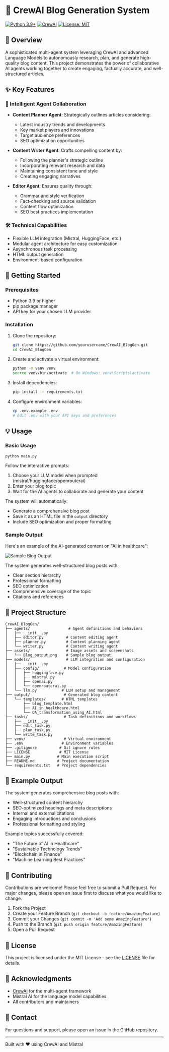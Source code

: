 # 🤖 CrewAI Blog Generation System

[![Python 3.9+](https://img.shields.io/badge/python-3.9+-blue.svg)](https://www.python.org/downloads/)
[![CrewAI](https://img.shields.io/badge/CrewAI-Powered-orange)](https://github.com/joaomdmoura/crewAI)
[![License: MIT](https://img.shields.io/badge/License-MIT-yellow.svg)](https://opensource.org/licenses/MIT)

## 🌟 Overview

A sophisticated multi-agent system leveraging CrewAI and advanced Language Models to autonomously research, plan, and generate high-quality blog content. This project demonstrates the power of collaborative AI agents working together to create engaging, factually accurate, and well-structured articles.

## ✨ Key Features

### 🎯 Intelligent Agent Collaboration
- **Content Planner Agent**: Strategically outlines articles considering:
  - Latest industry trends and developments
  - Key market players and innovations
  - Target audience preferences
  - SEO optimization opportunities

- **Content Writer Agent**: Crafts compelling content by:
  - Following the planner's strategic outline
  - Incorporating relevant research and data
  - Maintaining consistent tone and style
  - Creating engaging narratives

- **Editor Agent**: Ensures quality through:
  - Grammar and style verification
  - Fact-checking and source validation
  - Content flow optimization
  - SEO best practices implementation

### 🛠️ Technical Capabilities
- Flexible LLM integration (Mistral, HuggingFace, etc.)
- Modular agent architecture for easy customization
- Asynchronous task processing
- HTML output generation
- Environment-based configuration

## 🚀 Getting Started

### Prerequisites
- Python 3.9 or higher
- pip package manager
- API key for your chosen LLM provider

### Installation

1. Clone the repository:
   ```bash
   git clone https://github.com/yourusername/CrewAI_BlogGen.git
   cd CrewAI_BlogGen
   ```

2. Create and activate a virtual environment:
   ```bash
   python -m venv venv
   source venv/bin/activate  # On Windows: venv\Scripts\activate
   ```

3. Install dependencies:
   ```bash
   pip install -r requirements.txt
   ```

4. Configure environment variables:
   ```bash
   cp .env.example .env
   # Edit .env with your API keys and preferences
   ```

## 💡 Usage

### Basic Usage
```bash
python main.py
```

Follow the interactive prompts:
1. Choose your LLM model when prompted (mistral/huggingface/openrouterai)
2. Enter your blog topic
3. Wait for the AI agents to collaborate and generate your content

The system will automatically:
- Generate a comprehensive blog post
- Save it as an HTML file in the `output` directory
- Include SEO optimization and proper formatting

### Sample Output

Here's an example of the AI-generated content on "AI in healthcare":

![Sample Blog Output](assets/Blog_output.png)

The system generates well-structured blog posts with:
- Clear section hierarchy
- Professional formatting
- SEO optimization
- Comprehensive coverage of the topic
- Citations and references

## 📁 Project Structure

```
CrewAI_BlogGen/
├── agents/                 # Agent definitions and behaviors
│   ├── __init__.py
│   ├── editor.py          # Content editing agent
│   ├── planner.py         # Content planning agent
│   └── writer.py          # Content writing agent
├── assets/                # Image assets and screenshots
│   └── Blog_output.png    # Sample blog output
├── models/                # LLM integration and configuration
│   ├── __init__.py
│   ├── config/           # Model configuration
│   │   ├── huggingface.py
│   │   ├── mistral.py
│   │   ├── openai.py
│   │   └── openrouterai.py
│   └── llm.py           # LLM setup and management
├── output/               # Generated blog content
│   └── templates/       # HTML templates
│       ├── blog_template.html
│       ├── AI_in_healthcare.html
│       └── QA_transformation_using_AI.html
├── tasks/                # Task definitions and workflows
│   ├── __init__.py
│   ├── edit_task.py
│   ├── plan_task.py
│   └── write_task.py
├── venv/                 # Virtual environment
├── .env                 # Environment variables
├── .gitignore          # Git ignore rules
├── LICENSE             # MIT License
├── main.py            # Main execution script
├── README.md          # Project documentation
└── requirements.txt   # Project dependencies
```

## 🎯 Example Output

The system generates comprehensive blog posts with:
- Well-structured content hierarchy
- SEO-optimized headings and meta descriptions
- Internal and external citations
- Engaging introductions and conclusions
- Professional formatting and styling

Example topics successfully covered:
- "The Future of AI in Healthcare"
- "Sustainable Technology Trends"
- "Blockchain in Finance"
- "Machine Learning Best Practices"

## 🤝 Contributing

Contributions are welcome! Please feel free to submit a Pull Request. For major changes, please open an issue first to discuss what you would like to change.

1. Fork the Project
2. Create your Feature Branch (`git checkout -b feature/AmazingFeature`)
3. Commit your Changes (`git commit -m 'Add some AmazingFeature'`)
4. Push to the Branch (`git push origin feature/AmazingFeature`)
5. Open a Pull Request

## 📝 License

This project is licensed under the MIT License - see the [LICENSE](LICENSE) file for details.

## 🙏 Acknowledgments

- [CrewAI](https://github.com/joaomdmoura/crewAI) for the multi-agent framework
- Mistral AI for the language model capabilities
- All contributors and maintainers

## 📧 Contact

For questions and support, please open an issue in the GitHub repository.

---
Built with ❤️ using CrewAI and Mistral
